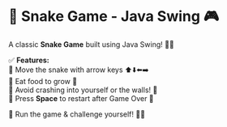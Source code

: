 # 🐍 Snake Game - Java Swing 🎮  

A classic **Snake Game** built using Java Swing! 🎯✨  

✅ **Features:**  
🔹 Move the snake with arrow keys ⬆️⬇️⬅️➡️  
🔹 Eat food to grow 🍎  
🔹 Avoid crashing into yourself or the walls! 🚧  
🔹 Press **Space** to restart after Game Over 🔄  

🚀 Run the game & challenge yourself! 🎉🔥
